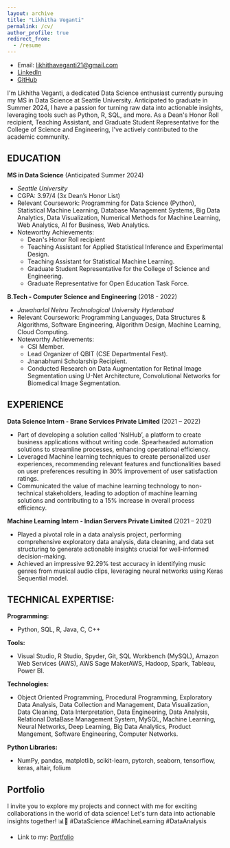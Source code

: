 ```yaml
---
layout: archive
title: "Likhitha Veganti"
permalink: /cv/
author_profile: true
redirect_from:
  - /resume
---
```

- Email: likhithaveganti21@gmail.com
- [LinkedIn](https://www.linkedin.com/in/likhitha-veganti/)
- [GitHub](https://github.com/Likhitha-Veganti)

I'm Likhitha Veganti, a dedicated Data Science enthusiast currently pursuing my MS in Data Science at Seattle University. Anticipated to graduate in Summer 2024, I have a passion for turning raw data into actionable insights, leveraging tools such as Python, R, SQL, and more.
As a Dean's Honor Roll recipient, Teaching Assistant, and Graduate Student Representative for the College of Science and Engineering, I've actively contributed to the academic community.

## EDUCATION
**MS in Data Science** (Anticipated Summer 2024)  
  - *Seattle University*
  - CGPA: 3.97/4 (3x Dean’s Honor List)
  - Relevant Coursework: Programming for Data Science (Python), Statistical Machine Learning, Database Management Systems, Big Data Analytics, Data Visualization, Numerical Methods for Machine Learning, Web Analytics, AI for Business, Web Analytics.
  - Noteworthy Achievements:
    - Dean's Honor Roll recipient
    - Teaching Assistant for Applied Statistical Inference and Experimental Design.
    - Teaching Assistant for Statistical Machine Learning.
    - Graduate Student Representative for the College of Science and Engineering.
    - Graduate Representative for Open Education Task Force.

**B.Tech - Computer Science and Engineering** (2018 - 2022)
  - *Jawaharlal Nehru Technological University Hyderabad*
  - Relevant Coursework: Programming Languages, Data Structures & Algorithms, Software Engineering, Algorithm Design, Machine Learning, Cloud Computing.
  - Noteworthy Achievements:
    - CSI Member.
    - Lead Organizer of QBIT (CSE Departmental Fest).
    - Jnanabhumi Scholarship Recipient.
    - Conducted Research on Data Augmentation for Retinal Image Segmentation using U-Net Architecture, Convolutional Networks for Biomedical Image Segmentation.

## EXPERIENCE
**Data Science Intern - Brane Services Private Limited** (2021 – 2022)
  - Part of developing a solution called ‘NslHub’, a platform to create business applications without writing code. Spearheaded automation solutions to streamline processes, enhancing operational efficiency.
  - Leveraged Machine learning techniques to create personalized user experiences, recommending relevant features and functionalities based on user preferences resulting in 30% improvement of user satisfaction ratings.
  - Communicated the value of machine learning technology to non-technical stakeholders, leading to adoption of machine learning solutions and contributing to a 15% increase in overall process efficiency.

**Machine Learning Intern - Indian Servers Private Limited** (2021 – 2021)
  - Played a pivotal role in a data analysis project, performing comprehensive exploratory data analysis, data cleaning, and data set structuring to generate actionable insights crucial for well-informed decision-making.
  - Achieved an impressive 92.29% test accuracy in identifying music genres from musical audio clips, leveraging neural networks using Keras Sequential model.


## TECHNICAL EXPERTISE:
**Programming:** 
  - Python, SQL, R, Java, C, C++
    
**Tools:**
  - Visual Studio, R Studio, Spyder, Git, SQL Workbench (MySQL), Amazon Web Services (AWS), AWS Sage MakerAWS, Hadoop, Spark, Tableau, Power BI.
    
**Technologies:**
  - Object Oriented Programming, Procedural Programming, Exploratory Data Analysis, Data Collection and Management, Data Visualization, Data Cleaning, Data Interpretation, Data Engineering, Data Analysis, Relational DataBase Management System, MySQL, Machine Learning, Neural Networks, Deep Learning, Big Data Analytics, Product Mangement, Software Engineering, Computer Networks.

**Python Libraries:**
  - NumPy, pandas, matplotlib, scikit-learn, pytorch, seaborn, tensorflow, keras, altair, folium


## Portfolio
I invite you to explore my projects and connect with me for exciting collaborations in the world of data science! Let's turn data into actionable insights together! 📊🚀 #DataScience #MachineLearning #DataAnalysis
- Link to my: [Portfolio](https://Likhitha-Veganti.github.io/portfolio/)


